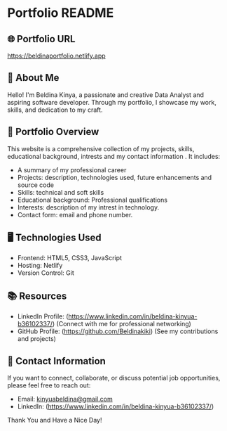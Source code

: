 # Portfolio README

## 🌐 Portfolio URL
https://beldinaportfolio.netlify.app

## 🤝 About Me
Hello! I'm Beldina Kinya, a passionate and creative Data Analyst and aspiring software developer. Through my portfolio, I showcase my work, skills, and dedication to my craft.

## 🎨 Portfolio Overview
This website is a comprehensive collection of my projects, skills, educational background, intrests and my contact information . It includes:
- A summary of my professional career
- Projects: description, technologies used, future enhancements and source code
- Skills: technical and soft skills
- Educational background: Professional qualifications
- Interests: description of my intrest in technology.
- Contact form: email and phone number.

## 🖥️ Technologies Used
- Frontend: HTML5, CSS3, JavaScript
- Hosting: Netlify
- Version Control: Git

## 📚 Resources
- LinkedIn Profile: (https://www.linkedin.com/in/beldina-kinyua-b36102337/) (Connect with me for professional networking)
- GitHub Profile: (https://github.com/Beldinakiki) (See my contributions and projects)

## 🤝 Contact Information
If you want to connect, collaborate, or discuss potential job opportunities, please feel free to reach out:
- Email: kinyuabeldina@gmail.com
- LinkedIn: (https://www.linkedin.com/in/beldina-kinyua-b36102337/)

Thank You and Have a Nice Day!
